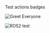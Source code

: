 Test actions badges

![Greet Everyone](https://github.com/sgermanserrano/github_actions_test/workflows/Greet%20Everyone/badge.svg)


![ROS2 test](https://github.com/sgermanserrano/github_actions_test/workflows/ROS2%20test/badge.svg)
